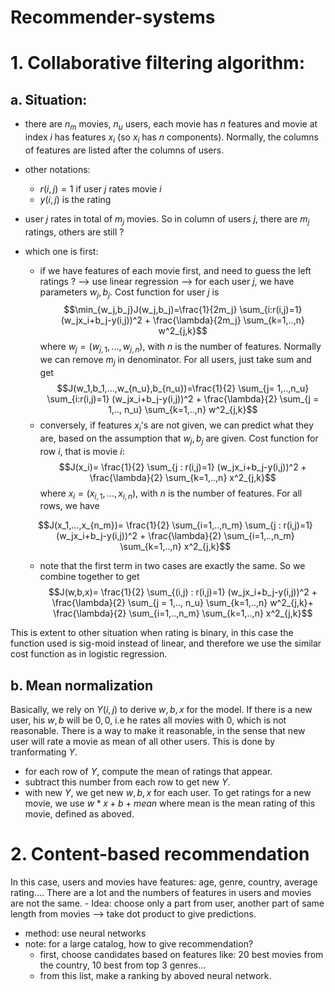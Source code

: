 # Recommender-systems

# 1. Collaborative filtering algorithm:

## a. Situation:
- there are $n_m$ movies, $n_u$ users, each movie has $n$ features and movie at index $i$ has features $x_i$ (so $x_i$ has $n$ components). 
Normally, the columns of features are listed after the columns of users.
- other notations:
  - $r(i,j) = 1$  if user $j$ rates movie $i$
  - $y(i,j)$ is the rating
- user $j$ rates in total of $m_j$ movies. So in column of users $j$, there are $m_j$ ratings, others are still $?$
- which one is first:
  - if we have features of each movie first, and need to guess the left ratings $?$ --> use linear regression --> for each user $j$, we have parameters $w_j, b_j$.
  Cost function for user $j$ is
  $$\min_{w_j,b_j}J(w_j,b_j)=\frac{1}{2m_j} \sum_{i:r(i,j)=1} (w_jx_i+b_j-y(i,j))^2 + \frac{\lambda}{2m_j} \sum_{k=1,..,n} w^2_{j,k}$$
  where $w_j =(w_{j,1},...,w_{j,n})$, with $n$ is the number of features. Normally we can remove $m_j$ in denominator. 
  For all users, just take sum and get 
  $$J(w_1,b_1,...,w_{n_u},b_{n_u})=\frac{1}{2} \sum_{j= 1,..,n_u} \sum_{i:r(i,j)=1} (w_jx_i+b_j-y(i,j))^2 + \frac{\lambda}{2} \sum_{j = 1,.., n_u} \sum_{k=1,..,n} w^2_{j,k}$$
  - conversely, if features $x_i$'s are not given, we can predict what they are, based on the assumption that $w_j,b_j$ are given.
  Cost function for row $i$, that is movie $i$:
  $$J(x_i)= \frac{1}{2} \sum_{j : r(i,j)=1} (w_jx_i+b_j-y(i,j))^2 + \frac{\lambda}{2} \sum_{k=1,..,n} x^2_{j,k}$$
   where $x_i =(x_{i,1},...,x_{i,n})$, with $n$ is the number of features. For all rows, we have
   
  $$J(x_1,...,x_{n_m})= \frac{1}{2} \sum_{i=1,..,n_m} \sum_{j : r(i,j)=1} (w_jx_i+b_j-y(i,j))^2 + \frac{\lambda}{2} \sum_{i=1,..,n_m} \sum_{k=1,..,n} x^2_{j,k}$$
  
  - note that the first term in two cases are exactly the same. So we combine together to get
  $$J(w,b,x)= \frac{1}{2} \sum_{(i,j) : r(i,j)=1} (w_jx_i+b_j-y(i,j))^2 + \frac{\lambda}{2} \sum_{j = 1,.., n_u} \sum_{k=1,..,n} w^2_{j,k}+ \frac{\lambda}{2} \sum_{i=1,..,n_m} \sum_{k=1,..,n} x^2_{j,k}$$
  
 
This is extent to other situation when rating is binary, in this case the function used is sig-moid instead of linear,
and therefore we use the similar cost function as in logistic regression.

## b. Mean normalization
Basically, we rely on $Y(i,j)$ to derive $w,b,x$ for the model. If there is a new user, his $w,b$ will be $0,0$, i.e he rates all movies with $0$, which is not reasonable. There is a way to make it reasonable, in the sense that new user will rate a movie as mean of all other users. This is done by tranformating $Y$. 
- for each row of $Y$, compute the mean of ratings that appear.
- subtract this number from each row to get new $Y$.
- with new $Y$, we get new $w,b,x$ for each user. To get ratings for a new movie, we use $w * x + b + mean$ where mean is the mean rating of this movie, defined as aboved.

# 2. Content-based recommendation

In this case, users and movies have features: age, genre, country, average rating.... There are a lot and the numbers of features in users and movies are not the same. - Idea: choose only a part from user, another part of same length from movies --> take dot product to give predictions.
- method: use neural networks
- note: for a large catalog, how to give recommendation?
  - first, choose candidates based on features like: 20 best movies from the country, 10 best from top 3 genres...
  - from this list, make a ranking by aboved neural network.
